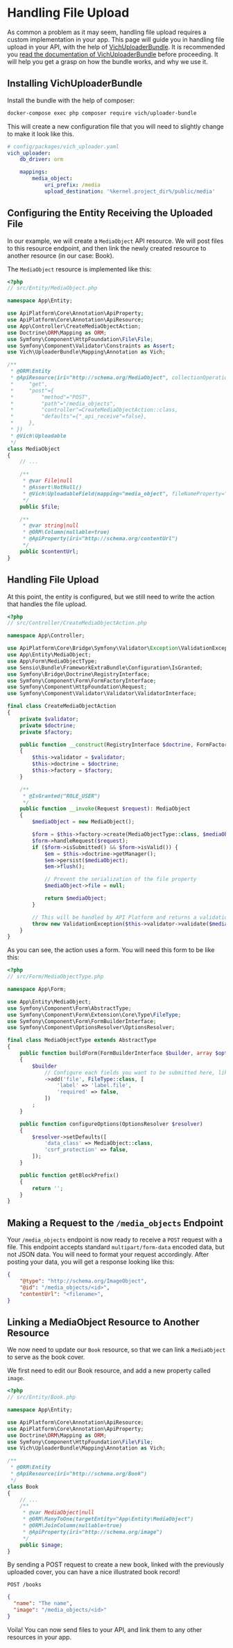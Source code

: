 # Handling File Upload

As common a problem as it may seem, handling file upload requires a custom
implementation in your app. This page will guide you in handling file upload in
your API, with the help of
[VichUploaderBundle](https://github.com/dustin10/VichUploaderBundle). It is
recommended you [read the documentation of
VichUploaderBundle](https://github.com/dustin10/VichUploaderBundle/blob/master/Resources/doc/index.md)
before proceeding. It will help you get a grasp on how the bundle works, and why we use it.

## Installing VichUploaderBundle

Install the bundle with the help of composer:

```bash
docker-compose exec php composer require vich/uploader-bundle
```

This will create a new configuration file that you will need to slightly change
to make it look like this.

```yaml
# config/packages/vich_uploader.yaml
vich_uploader:
    db_driver: orm

    mappings:
        media_object:
            uri_prefix: /media
            upload_destination: '%kernel.project_dir%/public/media'
```

## Configuring the Entity Receiving the Uploaded File

In our example, we will create a `MediaObject` API resource. We will post files
to this resource endpoint, and then link the newly created resource to another
resource (in our case: Book).

The `MediaObject` resource is implemented like this:

```php
<?php
// src/Entity/MediaObject.php

namespace App\Entity;

use ApiPlatform\Core\Annotation\ApiProperty;
use ApiPlatform\Core\Annotation\ApiResource;
use App\Controller\CreateMediaObjectAction;
use Doctrine\ORM\Mapping as ORM;
use Symfony\Component\HttpFoundation\File\File;
use Symfony\Component\Validator\Constraints as Assert;
use Vich\UploaderBundle\Mapping\Annotation as Vich;

/**
 * @ORM\Entity
 * @ApiResource(iri="http://schema.org/MediaObject", collectionOperations={
 *     "get",
 *     "post"={
 *         "method"="POST",
 *         "path"="/media_objects",
 *         "controller"=CreateMediaObjectAction::class,
 *         "defaults"={"_api_receive"=false},
 *     },
 * })
 * @Vich\Uploadable
 */
class MediaObject
{
    // ...

    /**
     * @var File|null
     * @Assert\NotNull()
     * @Vich\UploadableField(mapping="media_object", fileNameProperty="contentUrl")
     */
    public $file;

    /**
     * @var string|null
     * @ORM\Column(nullable=true)
     * @ApiProperty(iri="http://schema.org/contentUrl")
     */
    public $contentUrl;
}
```

## Handling File Upload

At this point, the entity is configured, but we still need to write the action
that handles the file upload.

```php
<?php
// src/Controller/CreateMediaObjectAction.php

namespace App\Controller;

use ApiPlatform\Core\Bridge\Symfony\Validator\Exception\ValidationException;
use App\Entity\MediaObject;
use App\Form\MediaObjectType;
use Sensio\Bundle\FrameworkExtraBundle\Configuration\IsGranted;
use Symfony\Bridge\Doctrine\RegistryInterface;
use Symfony\Component\Form\FormFactoryInterface;
use Symfony\Component\HttpFoundation\Request;
use Symfony\Component\Validator\Validator\ValidatorInterface;

final class CreateMediaObjectAction
{
    private $validator;
    private $doctrine;
    private $factory;

    public function __construct(RegistryInterface $doctrine, FormFactoryInterface $factory, ValidatorInterface $validator)
    {
        $this->validator = $validator;
        $this->doctrine = $doctrine;
        $this->factory = $factory;
    }

    /**
     * @IsGranted("ROLE_USER")
     */
    public function __invoke(Request $request): MediaObject
    {
        $mediaObject = new MediaObject();

        $form = $this->factory->create(MediaObjectType::class, $mediaObject);
        $form->handleRequest($request);
        if ($form->isSubmitted() && $form->isValid()) {
            $em = $this->doctrine->getManager();
            $em->persist($mediaObject);
            $em->flush();

            // Prevent the serialization of the file property
            $mediaObject->file = null;

            return $mediaObject;
        }

        // This will be handled by API Platform and returns a validation error.
        throw new ValidationException($this->validator->validate($mediaObject));
    }
}
```

As you can see, the action uses a form. You will need this form to be like this:

```php
<?php
// src/Form/MediaObjectType.php

namespace App\Form;

use App\Entity\MediaObject;
use Symfony\Component\Form\AbstractType;
use Symfony\Component\Form\Extension\Core\Type\FileType;
use Symfony\Component\Form\FormBuilderInterface;
use Symfony\Component\OptionsResolver\OptionsResolver;

final class MediaObjectType extends AbstractType
{
    public function buildForm(FormBuilderInterface $builder, array $options)
    {
        $builder
            // Configure each fields you want to be submitted here, like a classic form.
            ->add('file', FileType::class, [
                'label' => 'label.file',
                'required' => false,
            ])
        ;
    }

    public function configureOptions(OptionsResolver $resolver)
    {
        $resolver->setDefaults([
            'data_class' => MediaObject::class,
            'csrf_protection' => false,
        ]);
    }

    public function getBlockPrefix()
    {
        return '';
    }
}
```

## Making a Request to the `/media_objects` Endpoint

Your `/media_objects` endpoint is now ready to receive a `POST` request with a
file. This endpoint accepts standard `multipart/form-data` encoded data, but
not JSON data. You will need to format your request accordingly. After posting
your data, you will get a response looking like this:

```json
{
    "@type": "http://schema.org/ImageObject",
    "@id": "/media_objects/<id>",
    "contentUrl": "<filename>",
}
```

## Linking a MediaObject Resource to Another Resource

We now need to update our `Book` resource, so that we can link a `MediaObject`
to serve as the book cover.

We first need to edit our Book resource, and add a new property called `image`.

```php
<?php
// src/Entity/Book.php

namespace App\Entity;

use ApiPlatform\Core\Annotation\ApiResource;
use ApiPlatform\Core\Annotation\ApiProperty;
use Doctrine\ORM\Mapping as ORM;
use Symfony\Component\HttpFoundation\File\File;
use Vich\UploaderBundle\Mapping\Annotation as Vich;

/**
 * @ORM\Entity
 * @ApiResource(iri="http://schema.org/Book")
 */
class Book
{
    // ...
    /**
     * @var MediaObject|null
     * @ORM\ManyToOne(targetEntity="App\Entity\MediaObject")
     * @ORM\JoinColumn(nullable=true)
     * @ApiProperty(iri="http://schema.org/image")
     */
    public $image;
}
```

By sending a POST request to create a new book, linked with the previously
uploaded cover, you can have a nice illustrated book record!

`POST /books`

```json
{
  "name": "The name",
  "image": "/media_objects/<id>"
}
```

Voila! You can now send files to your API, and link them to any other resources
in your app.
